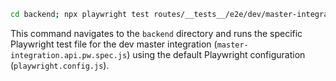 ```bash
cd backend; npx playwright test routes/__tests__/e2e/dev/master-integration.api.pw.spec.js
```

This command navigates to the `backend` directory and runs the specific Playwright test file for the dev master integration (`master-integration.api.pw.spec.js`) using the default Playwright configuration (`playwright.config.js`). 